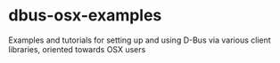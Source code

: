 # dbus-osx-examples
Examples and tutorials for setting up and using D-Bus via various client libraries, oriented towards OSX users
